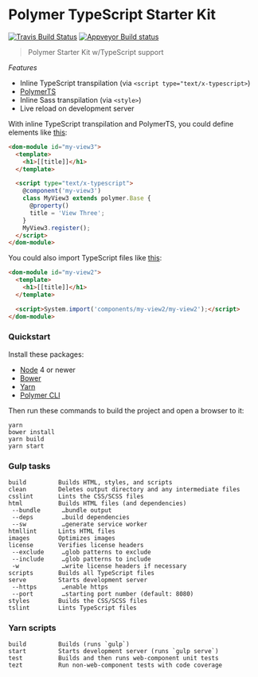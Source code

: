 # Polymer TypeScript Starter Kit

[![Travis Build Status](https://travis-ci.org/tony19/polymer-typescript-starter-kit.svg?branch=master)](https://travis-ci.org/tony19/polymer-typescript-starter-kit) [![Appveyor Build status](https://ci.appveyor.com/api/projects/status/cmo1qqw1lix5jaic/branch/master?svg=true)](https://ci.appveyor.com/project/tony19/polymer-typescript-starter-kit/branch/master)

> Polymer Starter Kit w/TypeScript support

*Features*

 * Inline TypeScript transpilation (via `<script type="text/x-typescript>`)
 * [PolymerTS](https://github.com/nippur72/PolymerTS)
 * Inline Sass transpilation (via `<style>`)
 * Live reload on development server

With inline TypeScript transpilation and PolymerTS, you could define elements like [this](https://github.com/tony19/polymer-typescript-starter-kit/blob/7093acd/src/components/my-view3/my-view3.html#L31-L38):

```html
<dom-module id="my-view3">
  <template>
    <h1>[[title]]</h1>
  </template>

  <script type="text/x-typescript">
    @component('my-view3')
    class MyView3 extends polymer.Base {
      @property()
      title = 'View Three';
    }
    MyView3.register();
  </script>
</dom-module>
```

You could also import TypeScript files like [this](https://github.com/tony19/polymer-typescript-starter-kit/blob/7093acd/src/components/my-view2/my-view2.html#L31):

```html
<dom-module id="my-view2">
  <template>
    <h1>[[title]]</h1>
  </template>

  <script>System.import('components/my-view2/my-view2');</script>
</dom-module>
```


### Quickstart

Install these packages:

 * [Node](https://nodejs.org/) 4 or newer
 * [Bower](https://bower.io/)
 * [Yarn](https://yarnpkg.com/)
 * [Polymer CLI](https://github.com/Polymer/polymer-cli)

Then run these commands to build the project and open a browser to it:

```shell
yarn
bower install
yarn build
yarn start
```


### Gulp tasks

```shell
build         Builds HTML, styles, and scripts
clean         Deletes output directory and any intermediate files
csslint       Lints the CSS/SCSS files
html          Builds HTML files (and dependencies)
 --bundle      …bundle output
 --deps        …build dependencies
 --sw          …generate service worker
htmllint      Lints HTML files
images        Optimizes images
license       Verifies license headers
 --exclude     …glob patterns to exclude
 --include     …glob patterns to include
 -w            …write license headers if necessary
scripts       Builds all TypeScript files
serve         Starts development server
 --https       …enable https
 --port        …starting port number (default: 8080)
styles        Builds the CSS/SCSS files
tslint        Lints TypeScript files
```

### Yarn scripts
```
build         Builds (runs `gulp`)
start         Starts development server (runs `gulp serve`)
test          Builds and then runs web-component unit tests
tezt          Run non-web-component tests with code coverage
```
